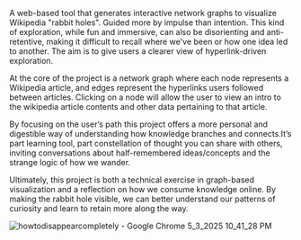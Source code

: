 A web-based tool that generates interactive network graphs to visualize Wikipedia "rabbit holes". Guided more by impulse than intention. This kind of exploration, while fun and immersive, can also be disorienting and anti-retentive, making it difficult to recall where we've been or how one idea led to another. The aim is to give users a clearer view of hyperlink-driven exploration.

At the core of the project is a network graph where each node represents a Wikipedia article, and edges represent the hyperlinks users followed between articles. Clicking on a node will allow the user to view an intro to the wikipedia article contents and other data pertaining to that article.

By focusing on the user’s path this project offers a more personal and digestible way of understanding how knowledge branches and connects.It’s part learning tool, part constellation of thought you can share with others, inviting conversations about half-remembered ideas/concepts  and the strange logic of how we wander.

Ultimately, this project is both a technical exercise in graph-based visualization and a reflection on how we consume knowledge online. By making the rabbit hole visible, we can better understand our patterns of curiosity and learn to retain more along the way.


![howtodisappearcompletely - Google Chrome 5_3_2025 10_41_28 PM](https://github.com/user-attachments/assets/facaeb18-b1f1-440f-9a8e-9a67a1439b7f)
